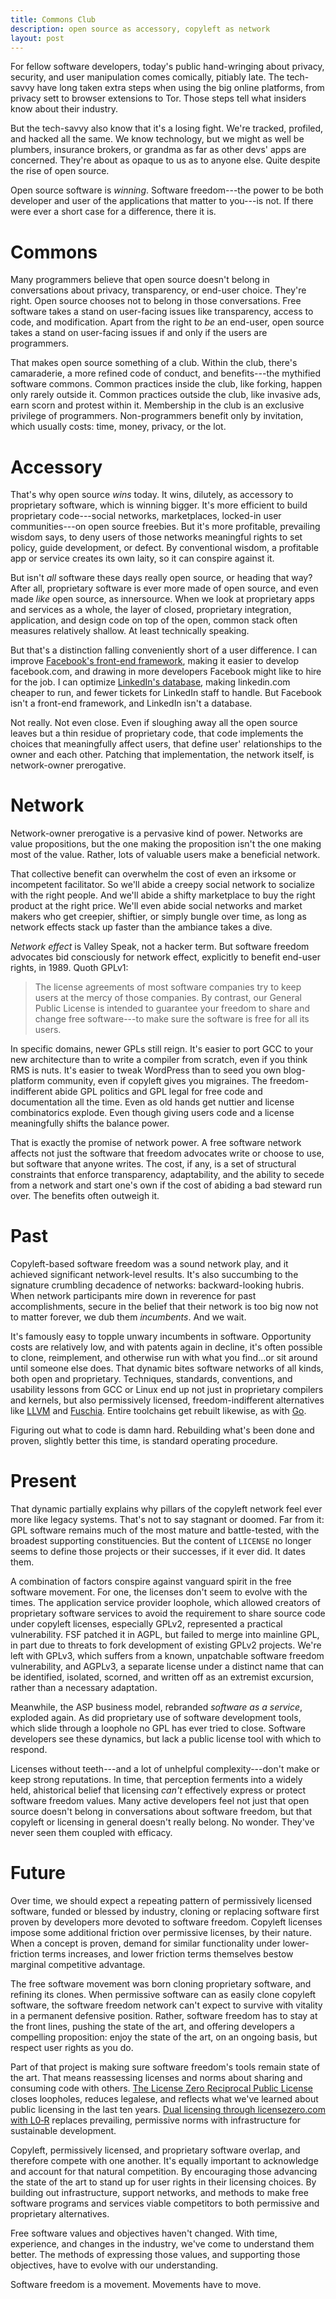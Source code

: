 ```yaml
---
title: Commons Club
description: open source as accessory, copyleft as network
layout: post
---
```


For fellow software developers, today's public hand-wringing
about privacy, security, and user manipulation comes
comically, pitiably late.  The tech-savvy have long taken
extra steps when using the big online platforms, from
privacy sett to browser extensions to Tor.  Those steps tell
what insiders know about their industry.

But the tech-savvy also know that it's a losing fight.
We're tracked, profiled, and hacked all the same.  We know
technology, but we might as well be plumbers, insurance
brokers, or grandma as far as other devs' apps are
concerned.  They're about as opaque to us as to anyone else.
Quite despite the rise of open source.

Open source software is _winning_.  Software freedom---the
power to be both developer and user of the applications that
matter to you---is not.  If there were ever a short case for
a difference, there it is.

# Commons

Many programmers believe that open source doesn't belong in
conversations about privacy, transparency, or end-user
choice.  They're right.  Open source chooses not to belong
in those conversations.  Free software takes a stand on
user-facing issues like transparency, access to code, and
modification.  Apart from the right to _be_ an end-user,
open source takes a stand on user-facing issues if and only
if the users are programmers.

That makes open source something of a club.  Within the
club, there's camaraderie, a more refined code of conduct,
and benefits---the mythified software commons.  Common
practices inside the club, like forking, happen only rarely
outside it.  Common practices outside the club, like
invasive ads, earn scorn and protest within it.  Membership
in the club is an exclusive privilege of programmers.
Non-programmers benefit only by invitation, which usually
costs: time, money, privacy, or the lot.

[kite]: https://github.com/atom-minimap/minimap/issues/588

# Accessory

That's why open source _wins_ today.  It wins, dilutely, as
accessory to proprietary software, which is winning bigger.
It's more efficient to build proprietary code---social
networks, marketplaces, locked-in user communities---on open
source freebies.  But it's more profitable, prevailing
wisdom says, to deny users of those networks meaningful
rights to set policy, guide development, or defect.  By
conventional wisdom, a profitable app or service creates its
own laity, so it can conspire against it.

But isn't _all_ software these days really open source, or
heading that way?  After all, proprietary software is ever
more made of open source, and even made _like_ open source,
as innersource.  When we look at proprietary apps and
services as a whole, the layer of closed, proprietary
integration, application, and design code on top of the
open, common stack often measures relatively shallow.  At
least technically speaking.

[usage]: https://www.blackducksoftware.com/about/news-events/releases/companies-lack-open-source-policies

[innersource]: https://en.wikipedia.org/wiki/Inner_source

But that's a distinction falling conveniently short of a
user difference.  I can improve [Facebook's front-end
framework][react], making it easier to develop facebook.com,
and drawing in more developers Facebook might like to hire
for the job.  I can optimize [LinkedIn's database][kafka],
making linkedin.com cheaper to run, and fewer tickets for
LinkedIn staff to handle.  But Facebook isn't a front-end
framework, and LinkedIn isn't a database.

[react]: https://reactjs.org

[kafka]: https://kafka.apache.org

Not really.  Not even close.  Even if sloughing away all the
open source leaves but a thin residue of proprietary code,
that code implements the choices that meaningfully affect
users, that define user' relationships to the owner and each
other.  Patching that implementation, the network itself, is
network-owner prerogative.

# Network

Network-owner prerogative is a pervasive kind of power.
Networks are value propositions, but the one making the
proposition isn't the one making most of the value.  Rather,
lots of valuable users make a beneficial network.

That collective benefit can overwhelm the cost of even an
irksome or incompetent facilitator.  So we'll abide a creepy
social network to socialize with the right people. And we'll
abide a shifty marketplace to buy the right product at the
right price. We'll even abide social networks and market
makers who get creepier, shiftier, or simply bungle over
time, as long as network effects stack up faster than the
ambiance takes a dive.

_Network effect_ is Valley Speak, not a hacker term.  But
software freedom advocates bid consciously for network
effect, explicitly to benefit end-user rights, in 1989.
Quoth GPLv1:

> The license agreements of most software companies try to
> keep users at the mercy of those companies.  By contrast,
> our General Public License is intended to guarantee your
> freedom to share and change free software---to make sure
> the software is free for all its users.

In specific domains, newer GPLs still reign.  It's easier to
port GCC to your new architecture than to write a compiler
from scratch, even if you think RMS is nuts.  It's easier to
tweak WordPress than to seed you own blog-platform
community, even if copyleft gives you migraines.  The
freedom-indifferent abide GPL politics and GPL legal for
free code and documentation all the time.  Even as old hands
get nuttier and license combinatorics explode.  Even though
giving users code and a license meaningfully shifts the
balance power.

That is exactly the promise of network power.  A free
software network affects not just the software that freedom
advocates write or choose to use, but software that anyone
writes.  The cost, if any, is a set of structural
constraints that enforce transparency, adaptability, and the
ability to secede from a network and start one's own if the
cost of abiding a bad steward run over.  The benefits often
outweigh it.

# Past

Copyleft-based software freedom was a sound network play,
and it achieved significant network-level results.  It's
also succumbing to the signature crumbling decadence of
networks: backward-looking hubris.  When network
participants mire down in reverence for past
accomplishments, secure in the belief that their network is
too big now not to matter forever, we dub them _incumbents_.
And we wait.

It's famously easy to topple unwary incumbents in software.
Opportunity costs are relatively low, and with patents again
in decline, it's often possible to clone, reimplement, and
otherwise run with what you find...or sit around until
someone else does.  That dynamic bites software networks of
all kinds, both open and proprietary. Techniques, standards,
conventions, and usability lessons from GCC or Linux end up
not just in proprietary compilers and kernels, but also
permissively licensed, freedom-indifferent alternatives like
[LLVM] and [Fuschia]. Entire toolchains get rebuilt
likewise, as with [Go].

[LLVM]: https://llvm.org

[Fuschia]: https://en.wikipedia.org/wiki/Google_Fuchsia

[Go]: https://golang.org

Figuring out what to code is damn hard.  Rebuilding what's
been done and proven, slightly better this time, is standard
operating procedure.

# Present

That dynamic partially explains why pillars of the copyleft
network feel ever more like legacy systems.  That's not to
say stagnant or doomed.  Far from it: GPL software remains
much of the most mature and battle-tested, with the broadest
supporting constituencies.  But the content of `LICENSE` no
longer seems to define those projects or their successes, if
it ever did.  It dates them.

A combination of factors conspire against vanguard spirit in
the free software movement.  For one, the licenses don't
seem to evolve with the times.  The application service
provider loophole, which allowed creators of proprietary
software services to avoid the requirement to share source
code under copyleft licenses, especially GPLv2, represented
a practical vulnerability. FSF patched it in AGPL, but
failed to merge into mainline GPL, in part due to threats to
fork development of existing GPLv2 projects. We're left with
GPLv3, which suffers from a known, unpatchable software
freedom vulnerability, and AGPLv3, a separate license under
a distinct name that can be identified, isolated, scorned,
and written off as an extremist excursion, rather than a
necessary adaptation.

Meanwhile, the ASP business model, rebranded _software as a
service_, exploded again.  As did proprietary use of
software development tools, which slide through a loophole
no GPL has ever tried to close.  Software developers see
these dynamics, but lack a public license tool with which to
respond.

Licenses without teeth---and a lot of unhelpful
complexity---don't make or keep strong reputations.  In
time, that perception ferments into a widely held,
ahistorical belief that licensing _can't_ effectively
express or protect software freedom values.  Many active
developers feel not just that open source doesn't belong in
conversations about software freedom, but that copyleft or
licensing in general doesn't really belong.  No wonder.
They've never seen them coupled with efficacy.

# Future

Over time, we should expect a repeating pattern of
permissively licensed software, funded or blessed by
industry, cloning or replacing software first proven by
developers more devoted to software freedom.  Copyleft
licenses impose some additional friction over permissive
licenses, by their nature.  When a concept is proven, demand
for similar functionality under lower-friction terms
increases, and lower friction terms themselves bestow
marginal competitive advantage.

The free software movement was born cloning proprietary
software, and refining its clones.  When permissive software
can as easily clone copyleft software, the software freedom
network can't expect to survive with vitality in a permanent
defensive position.  Rather, software freedom has to stay at
the front lines, pushing the state of the art, and offering
developers a compelling proposition: enjoy the state of the
art, on an ongoing basis, but respect user rights as you do.

Part of that project is making sure software freedom's tools
remain state of the art.  That means reassessing licenses
and norms about sharing and consuming code with others. [The
License Zero Reciprocal Public
License](https://licensezero.com/licenses/reciprocal) closes
loopholes, reduces legalese, and reflects what we've learned
about public licensing in the last ten years.  [Dual
licensing through licensezero.com with
L0‑R](https://guide.licensezero.com) replaces prevailing,
permissive norms with infrastructure for sustainable
development.

Copyleft, permissively licensed, and proprietary software
overlap, and therefore compete with one another.  It's
equally important to acknowledge and account for that
natural competition.  By encouraging those advancing the
state of the art to stand up for user rights in their
licensing choices. By building out infrastructure, support
networks, and methods to make free software programs and
services viable competitors to both permissive and
proprietary alternatives.

Free software values and objectives haven't changed.  With
time, experience, and changes in the industry, we've come to
understand them better.  The methods of expressing those
values, and supporting those objectives, have to evolve with
our understanding.

Software freedom is a movement.  Movements have to move.
